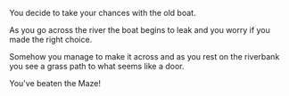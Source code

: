 You decide to take your chances with the old boat.

As you go across the river the boat begins to leak and you worry if you made the right choice. 

Somehow you manage to make it across and as you rest on the riverbank you see a grass path to what seems like a door.

You've beaten the Maze! 